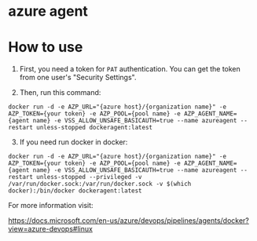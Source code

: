 # azure agent
# How to use

1. First, you need a token for `PAT` authentication. You can get the token from one user's "Security Settings".

2. Then, run this command:

`docker run -d -e AZP_URL="{azure host}/{organization name}" -e AZP_TOKEN={your token} -e AZP_POOL={pool name} -e AZP_AGENT_NAME={agent name} -e VSS_ALLOW_UNSAFE_BASICAUTH=true --name azureagent --restart unless-stopped dockeragent:latest`


3. If you need run docker in docker:

`docker run -d -e AZP_URL="{azure host}/{organization name}" -e AZP_TOKEN={your token} -e AZP_POOL={pool name} -e AZP_AGENT_NAME={agent name} -e VSS_ALLOW_UNSAFE_BASICAUTH=true --name azureagent --restart unless-stopped --privileged -v /var/run/docker.sock:/var/run/docker.sock -v $(which docker):/bin/docker dockeragent:latest`


For more information visit:

https://docs.microsoft.com/en-us/azure/devops/pipelines/agents/docker?view=azure-devops#linux
